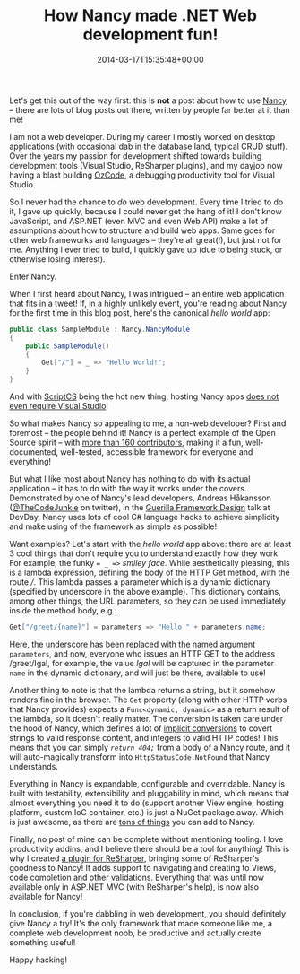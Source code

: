 ﻿---
title: How Nancy made .NET Web development fun!
date: 2014-03-17T15:35:48+00:00
---
Let's get this out of the way first: this is **not** a post about how to use [Nancy](http://nancyfx.org/) &ndash; there are lots of blog posts out there, written by people far better at it than me!

I am not a web developer. During my career I mostly worked on desktop applications (with occasional dab in the database land, typical CRUD stuff). Over the years my passion for development shifted towards building development tools (Visual Studio, ReSharper plugins), and my dayjob now having a blast building [OzCode](http://www.oz-code.com/), a debugging productivity tool for Visual Studio.

<!-- more -->

So I never had the chance to *do* web development. Every time I tried to do it, I gave up quickly, because I could never get the hang of it! I don't know JavaScript, and ASP.NET (even MVC and even Web API) make a lot of assumptions about how to structure and build web apps. Same goes for other web frameworks and languages &ndash; they're all great(!), but just not for me. Anything I ever tried to build, I quickly gave up (due to being stuck, or otherwise losing interest).

Enter Nancy.

When I first heard about Nancy, I was intrigued &ndash; an entire web application that fits in a tweet! If, in a highly unlikely event, you're reading about Nancy for the first time in this blog post, here's the canonical *hello world* app:

```csharp
public class SampleModule : Nancy.NancyModule
{
    public SampleModule()
    {
        Get["/"] = _ => "Hello World!";
    }
}
```

And with [ScriptCS](http://scriptcs.net/) being the hot new thing, hosting Nancy apps [does not even require Visual Studio](https://github.com/adamralph/scriptcs-nancy)!

So what makes Nancy so appealing to me, a non-web developer? First and foremost &ndash; the people behind it! Nancy is a perfect example of the Open Source spirit &ndash; with [more than 160 contributors](http://nancyfx.org/contribs.html), making it a fun, well-documented, well-tested, accessible framework for everyone and everything!

But what I like most about Nancy has nothing to do with its actual application &ndash; it has to do with the way it works under the covers. Demonstrated by one of Nancy's lead developers, Andreas Håkansson ([@TheCodeJunkie](https://twitter.com/TheCodeJunkie) on twitter), in the [Guerilla Framework Design](https://www.youtube.com/watch?v=7jg0u-YaRxQ) talk at DevDay, Nancy uses lots of cool C# language hacks to achieve simplicity and make using of the framework as simple as possible!

Want examples? Let's start with the *hello world* app above: there are at least 3 cool things that don't require you to understand exactly how they work. For example, the funky `= _ =>` *smiley face*. While aesthetically pleasing, this is a lambda expression, defining the body of the HTTP Get method, with the route */*. This lambda passes a parameter which is a dynamic dictionary (specified by underscore in the above example). This dictionary contains, among other things, the URL parameters, so they can be used immediately inside the method body, e.g.:

```csharp
Get["/greet/{name}"] = parameters => "Hello " + parameters.name;
```

Here, the underscore has been replaced with the named argument `parameters`, and now, everyone who issues an HTTP GET to the address /greet/Igal, for example, the value *Igal* will be captured in the parameter `name` in the dynamic dictionary, and will just be there, available to use!

Another thing to note is that the lambda returns a string, but it somehow renders fine in the browser. The `Get` property (along with other HTTP verbs that Nancy provides) expects a `Func<dynamic, dynamic>` as a return result of the lambda, so it doesn't really matter. The conversion is taken care under the hood of Nancy, which defines a lot of [implicit conversions](http://msdn.microsoft.com/en-us/library/z5z9kes2.aspx) to covert strings to valid response content, and integers to valid HTTP codes! This means that you can simply *`return 404;`* from a body of a Nancy route, and it will auto-magically transform into `HttpStatusCode.NotFound` that Nancy understands.

Everything in Nancy is expandable, configurable and overridable. Nancy is built with testability, extensibility and pluggability in mind, which means that almost everything you need it to do (support another View engine, hosting platform, custom IoC container, etc.) is just a NuGet package away. Which is just awesome, as there are [tons of things](https://www.nuget.org/packages?q=nancy) you can add to Nancy.

Finally, no post of mine can be complete without mentioning tooling. I love productivity addins, and I believe there should be a tool for anything! This is why I created [a plugin for ReSharper](https://github.com/hmemcpy/Nancy.ReSharper), bringing some of ReSharper's goodness to Nancy! It adds support to navigating and creating to Views, code completion and other validations. Everything that was until now available only in ASP.NET MVC (with ReSharper's help), is now also available for Nancy!

In conclusion, if you're dabbling in web development, you should definitely give Nancy a try! It's the only framework that made someone like me, a complete web development noob, be productive and actually create something useful!

Happy hacking!
